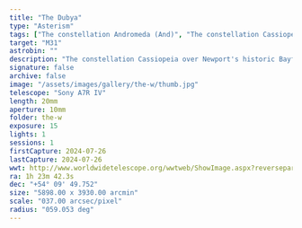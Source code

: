 ```yaml
---
title: "The Dubya"
type: "Asterism"
tags: ["The constellation Andromeda (And)", "The constellation Cassiopeia (Cas)", "Part of the constellation Cepheus (Cep)", "Part of the constellation Auriga (Aur)", "The constellation Camelopardalis (Cam)", "The constellation Lacerta (Lac)", "Part of the constellation Pegasus (Peg)", "Part of the constellation Perseus (Per)", "Part of the constellation Pisces (Psc)", "The constellation Triangulum (Tri)", "The star Capella", "Alhajoth (α Aur)", "13 Aur", "The star Mirfak", "Algenib", "Marfak", "Alchemb (α Per)", "33 Per", "The star Polaris", "Alrucaba", "Cinosura", "Tramontana", "Yilduz", "Mismar (α UMi)", "1 UMi", "The star Alpheratz", "Sirrah (α And)", "21 And", "δ Peg", "The star Mirach (β And)", "43 And", "The star Algol", "Gorgonea Prima", "Gorgona (β Per)", "26 Per", "The star Almach", "Almaak (γ1 And)", "γ2 And", "57 And", "The star Navi (γ Cas)", "27 Cas", "The star Shedar", "Shedir (α Cas)", "18 Cas", "The star Caph (β Cas)", "11 Cas", "IC1831", "NGC224", "Andromeda Galaxy", "M31", "NGC1499", "California Nebula"]
target: "M31"
astrobin: ""
description: "The constellation Cassiopeia over Newport's historic Bayfront taken from Yaquina Bay Bridge."
signature: false
archive: false
image: "/assets/images/gallery/the-w/thumb.jpg"
telescope: "Sony A7R IV"
length: 20mm
aperture: 10mm
folder: the-w
exposure: 15
lights: 1
sessions: 1
firstCapture: 2024-07-26
lastCapture: 2024-07-26
wwt: http://www.worldwidetelescope.org/wwtweb/ShowImage.aspx?reverseparity=False&scale=36.979186&name=the-w.jpg&imageurl=https://deepskyworkflows.com/assets/images/gallery/the-w/the-w.jpg&credits=Jeremy+Likness+at+DeepSkyWorkflows.com&creditsUrl=https://deepskyworkflows.com/about&ra=15.077301&dec=59.257729&x=4709.7&y=3770.5&rotation=138.21&thumb=https://deepskyworkflows.com/assets/images/gallery/the-w/thumb.jpg
ra: 1h 23m 42.3s
dec: "+54° 09' 49.752"
size: "5898.00 x 3930.00 arcmin"
scale: "037.00 arcsec/pixel"
radius: "059.053 deg"
---
```

